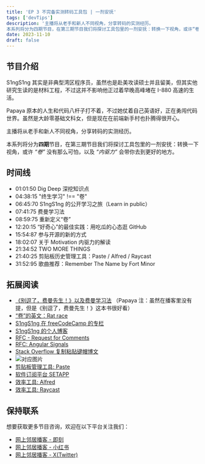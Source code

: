 ```yaml
---
title: 'EP 3 不完备实测转码工具包 | 一剂安抚'
tags: ['devTips']
description: '主播将从老手和新人不同视角，分享转码的实测经历。
本系列将分为四期节目，在第三期节目我们将探讨工具包里的一剂安抚：转换一下视角，或许“卷“没有那么可怕，以及内驱力会引领你去到更好的地方。'
date: 2023-11-10
draft: false
---
```


## 节目介绍

S1ngS1ng 其实是非典型湾区程序员，虽然也是赴美攻读硕士并且留美，但其实他研究生读的是材料工程，不过这并不影响他正过着早晚高峰堵在 I-880 高速的生活。

Papaya 原本的人生和代码八杆子打不着，不过她仗着自己英语好，正在勇闯代码世界。虽然是大龄零基础文科女，但是现在在前端新手村也扑腾得很开心。

主播将从老手和新人不同视角，分享转码的实测经历。

本系列将分为**四期**节目，在第三期节目我们将探讨工具包里的一剂安抚：转换一下视角，或许 _“卷”_ 没有那么可怕，以及 _“内驱力”_ 会带你去到更好的地方。

## 时间线

- 01:01:50 Dig Deep 深挖知识点
- 04:38:15 "终生学习" !== "卷"
- 06:45:70 S1ngS1ng 的公开学习之旅（Learn in public）
- 07:41:75 费曼学习法
- 08:59:75 重新定义“卷”
- 12:20:15 “好奇心”的最佳实践：用吃瓜的心态逛 GitHub
- 15:54:87 参与开源的新的方式
- 18:02:07 关于 Motivation 内驱力的解读
- 21:34:52 TWO MORE THINGS
- 21:40:25 剪贴板历史管理工具：Paste / Alfred / Raycast
- 31:52:95 歌曲推荐：Remember The Name by Fort Minor

## 拓展阅读

- [《别逗了，费曼先生！》以及费曼学习法](https://sspai.com/post/61411) （Papaya 注：虽然在播客里没有提，但是《别逗了，费曼先生！》这本书很好看）
- [“卷”的英文：Rat race](https://en.wikipedia.org/wiki/Rat_race)
- [S1ngS1ng 在 freeCodeCamp 的专栏](https://www.freecodecamp.org/news/author/xing/)
- [S1ngS1ng 的个人博客](https://singsing.io/blog)
- [RFC - Request for Comments](https://en.wikipedia.org/wiki/Request_for_Comments)
- [RFC: Angular Signals](https://github.com/angular/angular/discussions/49685)
- [Stack Overflow 复制粘贴键帽博文](https://stackoverflow.blog/2021/09/28/become-a-better-coder-with-this-one-weird-click/)
- ![对应图片](https://cdn.stackoverflow.co/images/jo7n4k8s/production/e53da7968091b70a882a23fb4a711aeaa72eeed2-1200x630.png?w=1200&h=630&auto=format&dpr=2)
- [剪贴板管理工具: Paste](https://pasteapp.io/)
- [软件订阅平台 SETAPP](https://setapp.com/)
- [效率工具: Alfred](https://www.alfredapp.com/)
- [效率工具: Raycast](https://www.raycast.com/)

## 保持联系

想要获取更多节目咨询，欢迎在以下平台关注我们：

- [网上邻居播客 - 即刻](https://m.okjike.com/users/c751f4fb-d31d-44cf-aef9-f6b55dec4cd5?source=user_card&s=eyJ1IjoiNjUyMzg3NmQwZWQ3ZTc2NjQ5ODMwNWE4IiwiZCI6MX0%3D)
- [网上邻居播客 - 小红书](https://www.xiaohongshu.com/user/profile/64c2024f00000000140396e6?xhsshare=WeixinSession&appuid=64c2024f00000000140396e6&apptime=1697005943)
- [网上邻居播客 - X(Twitter)](https://twitter.com/wslj_podcast)

